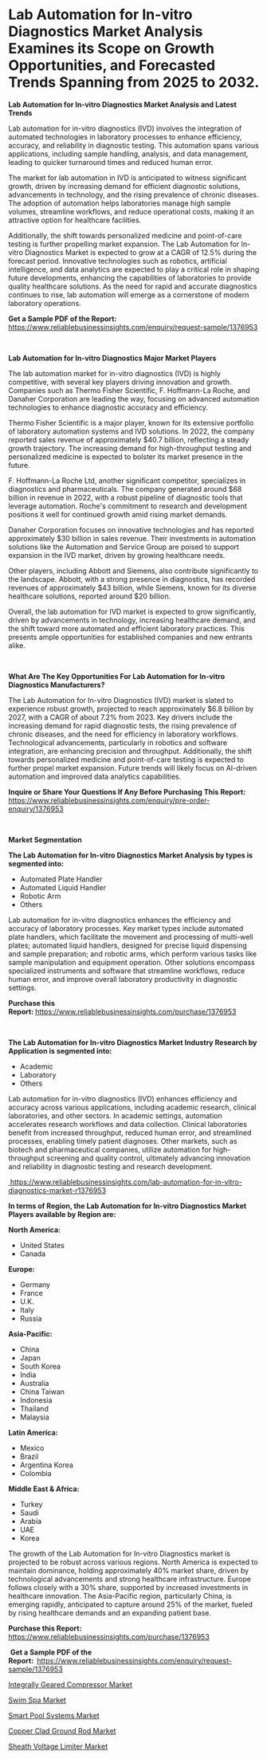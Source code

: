 <p><h1>Lab Automation for In-vitro Diagnostics Market Analysis Examines its Scope on Growth Opportunities, and Forecasted Trends Spanning from 2025 to 2032.</h1></p><p><strong>Lab Automation for In-vitro Diagnostics Market Analysis and Latest Trends</strong></p>
<p><p>Lab automation for in-vitro diagnostics (IVD) involves the integration of automated technologies in laboratory processes to enhance efficiency, accuracy, and reliability in diagnostic testing. This automation spans various applications, including sample handling, analysis, and data management, leading to quicker turnaround times and reduced human error. </p><p>The market for lab automation in IVD is anticipated to witness significant growth, driven by increasing demand for efficient diagnostic solutions, advancements in technology, and the rising prevalence of chronic diseases. The adoption of automation helps laboratories manage high sample volumes, streamline workflows, and reduce operational costs, making it an attractive option for healthcare facilities.</p><p>Additionally, the shift towards personalized medicine and point-of-care testing is further propelling market expansion. The Lab Automation for In-vitro Diagnostics Market is expected to grow at a CAGR of 12.5% during the forecast period. Innovative technologies such as robotics, artificial intelligence, and data analytics are expected to play a critical role in shaping future developments, enhancing the capabilities of laboratories to provide quality healthcare solutions. As the need for rapid and accurate diagnostics continues to rise, lab automation will emerge as a cornerstone of modern laboratory operations.</p></p>
<p><strong>Get a Sample PDF of the Report:&nbsp;</strong> <a href="https://www.reliablebusinessinsights.com/enquiry/request-sample/1376953?utm_campaign=3116&utm_medium=2&utm_source=Github&utm_content=ia&utm_term=28032025&utm_id=lab-automation-for-in-vitro-diagnostics">https://www.reliablebusinessinsights.com/enquiry/request-sample/1376953</a></p>
<p>&nbsp;</p>
<p><strong>Lab Automation for In-vitro Diagnostics Major Market Players</strong></p>
<p><p>The lab automation market for in-vitro diagnostics (IVD) is highly competitive, with several key players driving innovation and growth. Companies such as Thermo Fisher Scientific, F. Hoffmann-La Roche, and Danaher Corporation are leading the way, focusing on advanced automation technologies to enhance diagnostic accuracy and efficiency.</p><p>Thermo Fisher Scientific is a major player, known for its extensive portfolio of laboratory automation systems and IVD solutions. In 2022, the company reported sales revenue of approximately $40.7 billion, reflecting a steady growth trajectory. The increasing demand for high-throughput testing and personalized medicine is expected to bolster its market presence in the future.</p><p>F. Hoffmann-La Roche Ltd, another significant competitor, specializes in diagnostics and pharmaceuticals. The company generated around $68 billion in revenue in 2022, with a robust pipeline of diagnostic tools that leverage automation. Roche's commitment to research and development positions it well for continued growth amid rising market demands.</p><p>Danaher Corporation focuses on innovative technologies and has reported approximately $30 billion in sales revenue. Their investments in automation solutions like the Automation and Service Group are poised to support expansion in the IVD market, driven by growing healthcare needs.</p><p>Other players, including Abbott and Siemens, also contribute significantly to the landscape. Abbott, with a strong presence in diagnostics, has recorded revenues of approximately $43 billion, while Siemens, known for its diverse healthcare solutions, reported around $20 billion.</p><p>Overall, the lab automation for IVD market is expected to grow significantly, driven by advancements in technology, increasing healthcare demand, and the shift toward more automated and efficient laboratory practices. This presents ample opportunities for established companies and new entrants alike.</p></p>
<p>&nbsp;</p>
<p><strong>What Are The Key Opportunities For Lab Automation for In-vitro Diagnostics Manufacturers?</strong></p>
<p><p>The Lab Automation for In-vitro Diagnostics (IVD) market is slated to experience robust growth, projected to reach approximately $6.8 billion by 2027, with a CAGR of about 7.2% from 2023. Key drivers include the increasing demand for rapid diagnostic tests, the rising prevalence of chronic diseases, and the need for efficiency in laboratory workflows. Technological advancements, particularly in robotics and software integration, are enhancing precision and throughput. Additionally, the shift towards personalized medicine and point-of-care testing is expected to further propel market expansion. Future trends will likely focus on AI-driven automation and improved data analytics capabilities.</p></p>
<p><strong>Inquire or Share Your Questions If Any Before Purchasing This Report:</strong> <a href="https://www.reliablebusinessinsights.com/enquiry/pre-order-enquiry/1376953?utm_campaign=3116&utm_medium=2&utm_source=Github&utm_content=ia&utm_term=28032025&utm_id=lab-automation-for-in-vitro-diagnostics">https://www.reliablebusinessinsights.com/enquiry/pre-order-enquiry/1376953</a></p>
<p>&nbsp;</p>
<p><strong>Market Segmentation</strong></p>
<p><strong>The Lab Automation for In-vitro Diagnostics Market Analysis by types is segmented into:</strong></p>
<p><ul><li>Automated Plate Handler</li><li>Automated Liquid Handler</li><li>Robotic Arm</li><li>Others</li></ul></p>
<p><p>Lab automation for in-vitro diagnostics enhances the efficiency and accuracy of laboratory processes. Key market types include automated plate handlers, which facilitate the movement and processing of multi-well plates; automated liquid handlers, designed for precise liquid dispensing and sample preparation; and robotic arms, which perform various tasks like sample manipulation and equipment operation. Other solutions encompass specialized instruments and software that streamline workflows, reduce human error, and improve overall laboratory productivity in diagnostic settings.</p></p>
<p><strong>Purchase this Report:&nbsp;</strong><a href="https://www.reliablebusinessinsights.com/purchase/1376953?utm_campaign=3116&utm_medium=2&utm_source=Github&utm_content=ia&utm_term=28032025&utm_id=lab-automation-for-in-vitro-diagnostics">https://www.reliablebusinessinsights.com/purchase/1376953</a></p>
<p>&nbsp;</p>
<p><strong>The Lab Automation for In-vitro Diagnostics Market Industry Research by Application is segmented into:</strong></p>
<p><ul><li>Academic</li><li>Laboratory</li><li>Others</li></ul></p>
<p><p>Lab automation for in-vitro diagnostics (IVD) enhances efficiency and accuracy across various applications, including academic research, clinical laboratories, and other sectors. In academic settings, automation accelerates research workflows and data collection. Clinical laboratories benefit from increased throughput, reduced human error, and streamlined processes, enabling timely patient diagnoses. Other markets, such as biotech and pharmaceutical companies, utilize automation for high-throughput screening and quality control, ultimately advancing innovation and reliability in diagnostic testing and research development.</p></p>
<p><a href="https://www.reliablebusinessinsights.com/lab-automation-for-in-vitro-diagnostics-market-r1376953?utm_campaign=3116&utm_medium=2&utm_source=Github&utm_content=ia&utm_term=28032025&utm_id=lab-automation-for-in-vitro-diagnostics">&nbsp;https://www.reliablebusinessinsights.com/lab-automation-for-in-vitro-diagnostics-market-r1376953</a></p>
<p><strong>In terms of Region, the Lab Automation for In-vitro Diagnostics Market Players available by Region are:</strong></p>
<p>
    <p> <strong> North America: </strong>
        <ul>
            <li>United States</li>
            <li>Canada</li>
        </ul>
        </p> 
    <p> <strong> Europe: </strong>
        <ul>
            <li>Germany</li>
            <li>France</li>
            <li>U.K.</li>
            <li>Italy</li>
            <li>Russia</li>
        </ul>
        </p> 
    <p> <strong> Asia-Pacific: </strong>
        <ul>
            <li>China</li>
            <li>Japan</li>
            <li>South Korea</li>
            <li>India</li>
            <li>Australia</li>
            <li>China Taiwan</li>
            <li>Indonesia</li>
            <li>Thailand</li>
            <li>Malaysia</li>
        </ul>
        </p> 
    <p> <strong> Latin America: </strong>
        <ul>
            <li>Mexico</li>
            <li>Brazil</li>
            <li>Argentina Korea</li>
            <li>Colombia</li>
        </ul>
        </p> 
    <p> <strong> Middle East & Africa: </strong>
        <ul>
            <li>Turkey</li>
            <li>Saudi</li>
            <li>Arabia</li>
            <li>UAE</li>
            <li>Korea</li>
        </ul>
    </p>
    </p>
<p><p>The growth of the Lab Automation for In-vitro Diagnostics market is projected to be robust across various regions. North America is expected to maintain dominance, holding approximately 40% market share, driven by technological advancements and strong healthcare infrastructure. Europe follows closely with a 30% share, supported by increased investments in healthcare innovation. The Asia-Pacific region, particularly China, is emerging rapidly, anticipated to capture around 25% of the market, fueled by rising healthcare demands and an expanding patient base.</p></p>
<p><strong>Purchase this Report: </strong><a href="https://www.reliablebusinessinsights.com/purchase/1376953?utm_campaign=3116&utm_medium=2&utm_source=Github&utm_content=ia&utm_term=28032025&utm_id=lab-automation-for-in-vitro-diagnostics">https://www.reliablebusinessinsights.com/purchase/1376953</a></p>
<p>&nbsp;<strong>Get a Sample PDF of the Report:&nbsp;&nbsp;</strong><a href="https://www.reliablebusinessinsights.com/enquiry/request-sample/1376953?utm_campaign=3116&utm_medium=2&utm_source=Github&utm_content=ia&utm_term=28032025&utm_id=lab-automation-for-in-vitro-diagnostics">https://www.reliablebusinessinsights.com/enquiry/request-sample/1376953</a></p>
<p><strong></strong></p>
<p><p><a href="https://www.linkedin.com/pulse/market-trends-growth-integrally-geared-compressor-industry-kpgff?utm_campaign=3116&utm_medium=2&utm_source=Github&utm_content=ia&utm_term=28032025&utm_id=lab-automation-for-in-vitro-diagnostics">Integrally Geared Compressor Market</a></p><p><a href="https://www.linkedin.com/pulse/swim-spa-market-growth-forecast-134-cagr-from-2025-2032-hj0hf?utm_campaign=3116&utm_medium=2&utm_source=Github&utm_content=ia&utm_term=28032025&utm_id=lab-automation-for-in-vitro-diagnostics">Swim Spa Market</a></p><p><a href="https://www.linkedin.com/pulse/industry-experts-project-smart-pool-systems-market-growth-tdyyf?utm_campaign=3116&utm_medium=2&utm_source=Github&utm_content=ia&utm_term=28032025&utm_id=lab-automation-for-in-vitro-diagnostics">Smart Pool Systems Market</a></p><p><a href="https://www.linkedin.com/pulse/exploring-copper-clad-ground-rod-market-size-share-growth-iidhf?utm_campaign=3116&utm_medium=2&utm_source=Github&utm_content=ia&utm_term=28032025&utm_id=lab-automation-for-in-vitro-diagnostics">Copper Clad Ground Rod Market</a></p><p><a href="https://www.linkedin.com/pulse/how-new-trends-shaping-sheath-voltage-limiter-market-rftlf?utm_campaign=3116&utm_medium=2&utm_source=Github&utm_content=ia&utm_term=28032025&utm_id=lab-automation-for-in-vitro-diagnostics">Sheath Voltage Limiter Market</a></p></p>